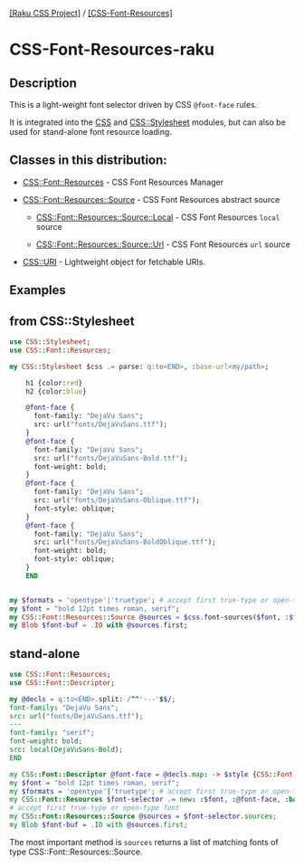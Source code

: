 [[Raku CSS Project]](https://css-raku.github.io)
 / [[CSS-Font-Resources]](https://css-raku.github.io/CSS-Font-Resources-raku)

# CSS-Font-Resources-raku

## Description

This is a light-weight font selector driven by CSS `@font-face` rules.

It is integrated into the [CSS](https://css-raku.github.io) and [CSS::Stylesheet](https://css-raku.github.io/CSS-Stylesheet-raku) modules, but
can also be used for stand-alone font resource loading.

## Classes in this distribution:

- [CSS::Font::Resources](https://css-raku.github.io/CSS-Font-Resources-raku/CSS/Font/Resources) - CSS Font Resources Manager

- [CSS::Font::Resources::Source](https://css-raku.github.io/CSS-Font-Resources-raku/CSS/Font/Resources/Source) - CSS Font Resources abstract source

  - [CSS::Font::Resources::Source::Local](https://css-raku.github.io/CSS-Font-Resources-raku/CSS/Font/Resources/Source/Local) - CSS Font Resources `local` source

  - [CSS::Font::Resources::Source::Url](https://css-raku.github.io/CSS-Font-Resources-raku/CSS/Font/Resources/Source/Url) - CSS Font Resources `url` source
- [CSS::URI](https://css-raku.github.io/CSS-Font-Resources-raku/CSS/URI) - Lightweight object for fetchable URIs.

## Examples

## from CSS::Stylesheet

```raku
use CSS::Stylesheet;
use CSS::Font::Resources;

my CSS::Stylesheet $css .= parse: q:to<END>, :base-url<my/path>;

    h1 {color:red}
    h2 {color:blue}

    @font-face {
      font-family: "DejaVu Sans";
      src: url("fonts/DejaVuSans.ttf");
    }
    @font-face {
      font-family: "DejaVu Sans";
      src: url("fonts/DejaVuSans-Bold.ttf");
      font-weight: bold;
    }
    @font-face {
      font-family: "DejaVu Sans";
      src: url("fonts/DejaVuSans-Oblique.ttf");
      font-style: oblique;
    }
    @font-face {
      font-family: "DejaVu Sans";
      src: url("fonts/DejaVuSans-BoldOblique.ttf");
      font-weight: bold;
      font-style: oblique;
    }
    END


my $formats = 'opentype'|'truetype'; # accept first true-type or open-type font
my $font = "bold 12pt times roman, serif";
my CSS::Font::Resources::Source @sources = $css.font-sources($font, :$formats);
my Blob $font-buf = .IO with @sources.first;
```

## stand-alone

```raku
use CSS::Font::Resources;
use CSS::Font::Descriptor;

my @decls = q:to<END>.split: /^^'---'$$/;
font-family: "DejaVu Sans";
src: url("fonts/DejaVuSans.ttf");
---
font-family: "serif";
font-weight: bold;
src: local(DejaVuSans-Bold);
END

my CSS::Font::Descriptor @font-face = @decls.map: -> $style {CSS::Font::Descriptor.new: :$font};
my $font = "bold 12pt times roman, serif";
my $formats = 'opentype'|'truetype'; # accept first true-type or open-type font
my CSS::Font::Resources $font-selector .= new: :$font, :@font-face, :base-url</my/path>, :$formats;
# accept first true-type or open-type font
my CSS::Font::Resources::Source @sources = $font-selector.sources;
my Blob $font-buf = .IO with @sources.first;

```

The most important method is `sources` returns a list of matching fonts of type CSS::Font::Resources::Source.
